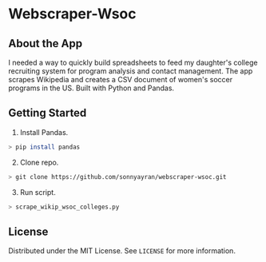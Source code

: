 # Webscraper-Wsoc

## About the App
I needed a way to quickly build spreadsheets to feed my daughter's college recruiting system for program analysis and contact management. The app scrapes Wikipedia and creates a CSV document of women's soccer programs in the US.  Built with Python and Pandas.

## Getting Started

1. Install Pandas.
```sh
> pip install pandas
```
2. Clone repo.
```sh
> git clone https://github.com/sonnyayran/webscraper-wsoc.git
```
3. Run script.
```sh
> scrape_wikip_wsoc_colleges.py
```

## License
Distributed under the MIT License. See `LICENSE` for more information.
